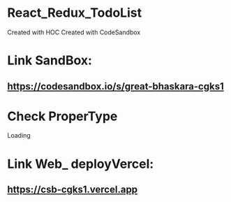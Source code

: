 # React_Redux_TodoList
Created with HOC
Created with CodeSandbox

# Link SandBox:
## https://codesandbox.io/s/great-bhaskara-cgks1

# Check ProperType
Loading

# Link Web_ deployVercel:
## https://csb-cgks1.vercel.app
